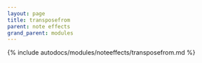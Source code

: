 ```yaml
---
layout: page
title: transposefrom
parent: note effects
grand_parent: modules
---
```


{% include autodocs/modules/noteeffects/transposefrom.md %}
